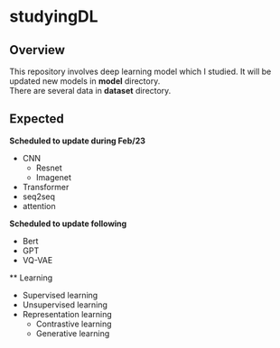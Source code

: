 # studyingDL

## Overview
  This repository involves deep learning model which I studied. It will be updated new models in **model** directory.   
  There are several data in **dataset** directory.
  
  
## Expected  
  **Scheduled to update during Feb/23**
  * CNN
    * Resnet
    * Imagenet
  * Transformer
  * seq2seq
  * attention 
 
**Scheduled to update following**
  * Bert
  * GPT
  * VQ-VAE

** Learning
  * Supervised learning
  * Unsupervised learning  
  * Representation learning
    * Contrastive learning
    * Generative learning
